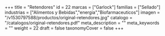 +++
title = "Retendores"
id = 22
marcas = ["Garlock"]
familias = ["Sellado"]
industrias = ["Alimentos y Bebidas","energia","Biofarmaceuticos"]
imagen = "/v1530797588/productos/original-retendores.jpg"
catalogo = "/catalogos/original-retendores.pdf"
meta_description = ""
meta_keywords = ""
weight = 22
draft = false
taxonomyCover = false
+++
